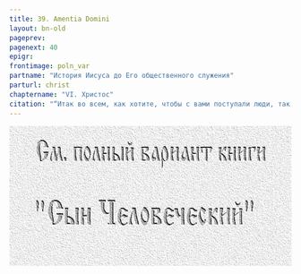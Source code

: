```yaml
---
title: 39. Amentia Domini
layout: bn-old
pageprev: 
pagenext: 40
epigr: 
frontimage: poln_var
partname: "История Иисуса до Его общественного служения"
parturl: christ
chaptername: "VI. Христос"
citation: "“Итак во всем, как хотите, чтобы с вами поступали люди, так поступайте и вы с ними”<br> (Мф.7:12)."
---
```


<a href="archiv_p.htm"><img src="img/poln_var.jpg" width="750" height="250" alt="См. полный вариант книги &#39;Сын Человеческий&#39;" /></a>
<p>       </p>


